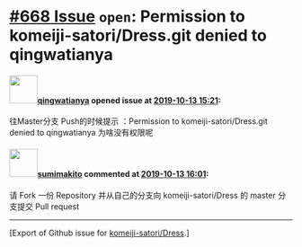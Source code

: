 # [\#668 Issue](https://github.com/komeiji-satori/Dress/issues/668) `open`: Permission to komeiji-satori/Dress.git denied to qingwatianya

#### <img src="https://avatars.githubusercontent.com/u/12954201?u=af2f22fa66af977f09b7eb098bfd83d118f9eba5&v=4" width="50">[qingwatianya](https://github.com/qingwatianya) opened issue at [2019-10-13 15:21](https://github.com/komeiji-satori/Dress/issues/668):

往Master分支 Push的时候提示 ：Permission to komeiji-satori/Dress.git denied to qingwatianya
为啥没有权限呢 

#### <img src="https://avatars.githubusercontent.com/u/5277268?u=ecf1f516c9ba00dcd8b767f7dcb146c3e22a38f5&v=4" width="50">[sumimakito](https://github.com/sumimakito) commented at [2019-10-13 16:01](https://github.com/komeiji-satori/Dress/issues/668#issuecomment-541431215):

请 Fork 一份 Repository 并从自己的分支向 komeiji-satori/Dress 的 master 分支提交 Pull request


-------------------------------------------------------------------------------



[Export of Github issue for [komeiji-satori/Dress](https://github.com/komeiji-satori/Dress).]
